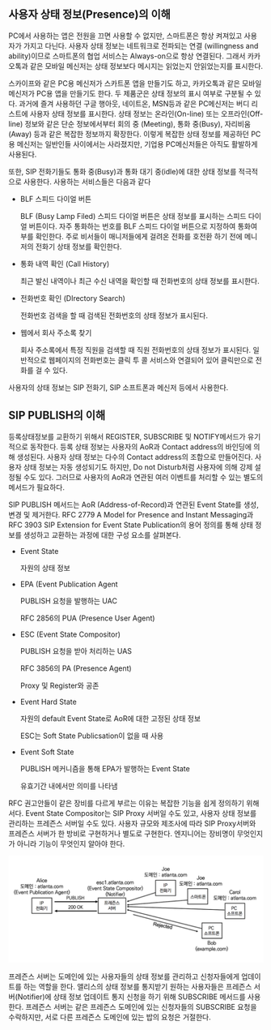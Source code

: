 ## 사용자 상태 정보(Presence)의 이해

PC에서 사용하는 앱은 전원을 끄면 사용할 수 없지만, 스마트폰은 항상 켜져있고 사용자가 가지고 다닌다. 사용자 상태 정보는 네트워크로 전파되는 연결 (willingness and ability)이므로 스마트폰의 협업 서비스는 Always-on으로 항상 연결된다. 그래서 카카오톡과 같은 모바일 메신저는 상태 정보보다 메시지는 읽었는지 안읽었는지를 표시한다.

스카이프와 같은 PC용 메신저가 스카트폰 앱을 만들기도 하고, 카카오톡과 같은 모바일 메신저가 PC용 앱을 만들기도 한다. 두 제품군은 상태 정보의 표시 여부로 구분될 수 있다. 과거에 즐겨 사용하던 구글 행아웃, 네이트온, MSN등과 같은 PC메신저는 버디 리스트에 사용자 상태 정보를 표시한다. 상태 정보는 온라인(On-line) 또는 오프라인(Off-line) 정보와 같은 단순 정보에서부터 회의 중 (Meeting), 통화 중(Busy), 자리비움(Away) 등과 같은 복잡한 정보까지 확장한다. 이렇게 복잡한 상태 정보를 제공하던 PC용 메신저는 일반인들 사이에서는 사라졌지만, 기업용 PC메신저들은 아직도 활발하게 사용된다.

또한, SIP 전화기들도 통화 중(Busy)과 통화 대기 중(idle)에 대한 상태 정보를 적극적으로 사용한다. 사용하는 서비스들은 다음과 같다

- BLF 스피드 다이얼 버튼

  BLF (Busy Lamp Filed)  스피드 다이얼 버튼은 상태 정보를 표시하는 스피드 다이얼 버튼이다. 자주 통화하는 번호를 BLF 스피드 다이얼 버튼으로 지정하여 통화여부를 확인한다. 주로 비서들이 매니저들에게 걸려온 전화를 호전환 하기 전에 메니저의 전화기 상태 정보를 확인한다.

- 통화 내역 확인 (Call History)

  최근 발신 내역이나 최근 수신 내역을 확인할 때 전화번호의 상태 정보를 표시한다.

- 전화번호 확인 (DIrectory Search)

  전화번호 검색을 할 때 검색된 전화번호의 상태 정보가 표시된다.

- 웹에서 회사 주소록 찾기

  회사 주소록에서 특정 직원을 검색할 때 직원 전화번호의 상태 정보가 표시된다. 일반적으로 웹페이지의 전화번호는 클릭 투 콜 서비스와 연결되어 있어 클릭만으로 전화를 걸 수 있다.

사용자의 상태 정보는 SIP 전화기, SIP 소프트폰과 메신저 등에서 사용한다.



## SIP PUBLISH의 이해

등록상태정보를 교환하기 위해서 REGISTER, SUBSCRIBE 및 NOTIFY메서드가 유기적으로 동작한다. 등록 상태 정보는 사용자의 AoR과 Contact address의 바인딩에 의해 생성된다. 사용자 상태 정보는 다수의 Contact address의 조합으로 만들어진다. 사용자 상태 정보는 자동 생성되기도 하지만, Do not Disturb처럼 사용자에 의해 강제 설정될 수도 있다. 그러므로 사용자의 AoR과 연관된 여러 이벤트를 처리할 수 있는 별도의 메서드가 필요하다.

SIP PUBLISH 메서드는 AoR (Address-of-Record)과 연관된 Event State를 생성, 변경 및 제거한다. RFC 2779 A Model for Presence and Instant Messaging과 RFC 3903 SIP Extension for Event State Publication의 용어 정의를 통해 상태 정보를 생성하고 교환하는 과정에 대한 구성 요소를 살펴본다.

- Event State

  자원의 상태 정보

- EPA (Event Publication Agent

  PUBLISH 요청을 발행하는 UAC

  RFC 2856의 PUA (Presence User Agent)

- ESC (Event State Compositor)

  PUBLISH 요청을 받아 처리하는 UAS

  RFC 3856의 PA (Presence Agent)

  Proxy 및 Register와 공존

- Event Hard State

  자원의 default Event State로 AoR에 대한 고정된 상태 정보

  ESC는 Soft State Publicsation이 없을 때 사용

- Event Soft State

  PUBLISH 메커니즘을 통해 EPA가 발행하는 Event State

  유효기간 내에서만 의미를 나타냄

RFC 권고안들이 같은 장비를 다르게 부르는 이유는 복잡한 기능을 쉽게 정의하기 위해서다. Event State Compositor는 SIP Proxy 서버일 수도 있고, 사용자 상태 정보를 관리하는 프레즌스 서버일 수도 있다. 사용자 규모와 제조사에 따라 SIP Proxy서버와 프레즌스 서버가 한 방비로 구현하거나 별도로 구현한다. 엔지니어는 장비명이 무엇인지가 아니라 기능이 무엇인지 알아야 한다.

![상태정보의 수집과 전파](./image/27_1.png)

프레즌스 서버는 도메인에 있는 사용자들의 상태 정보를 관리하고 신청자들에게 업데이트를 하는 역할을 한다. 앨리스의 상태 정보를 통지받기 원하는 사용자들은 프레즌스 서버(Notifier)에 상태 정보 업데이트 통지 신청을 하기 위해 SUBSCRIBE 메서드를 사용한다. 프레즌스 서버는 같은 프레즌스 도메인에 있는 신청자들의 SUBSCRIBE 요청을 수락하지만, 서로 다른 프레즌스 도메인에 있는 밥의 요청은 거절한다.